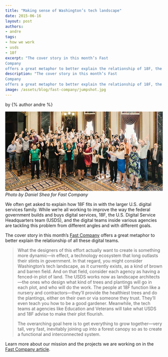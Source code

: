 ```yaml
---
title: "Making sense of Washington’s tech landscape"
date: 2015-06-16
layout: post
authors:
- andre
tags:
- how we work
- usds
- 18f
excerpt: "The cover story in this month’s Fast
Company
offers a great metaphor to better explain the relationship of 18F, the U.S. Digital Service headquarters, and the digital teams inside various agencies."
description: "The cover story in this month’s Fast
Company
offers a great metaphor to better explain the relationship of 18F, the U.S. Digital Service headquarters, and the digital teams inside various agencies."
image: /assets/blog/fast-company/jumpshot.jpg
---
```


<p class="authors">
  by {% author andre %}
  </p>  

![The U.S. Digital Service family](/assets/blog/fast-company/jumpshot.jpg)
*Photo by Daniel Shea for Fast Company*

We often get asked to explain how 18F fits in with the larger U.S.
digital services family. While we’re all working to improve the way the
federal government builds and buys digital services, 18F, the U.S.
Digital Service Headquarters team (USDS), and the digital teams inside
various agencies are tackling this problem from different angles and
with different goals.

The cover story in this month’s [Fast
Company](https://www.fastcompany.com/3046756/obama-and-his-geeks)
offers a great metaphor to better explain the relationship of all these
digital teams.

> What the designers of this effort actually want to create is something
> more dynamic—in effect, a technology ecosystem that long outlasts
> their stints in government. In that regard, you might consider
> Washington’s tech landscape, as it currently exists, as a kind of
> brown and barren field. And on that field, consider each agency as
> having a fenced-in plot of land. The USDS works now as landscape
> architects—the ones who design what kind of trees and plantings will
> go in each plot, and who will do the work. The people at 18F function
> like a nursery and ­contractors—they’ll provide the healthiest trees
> and do the plantings, either on their own or via someone they trust.
> They’ll even teach you how to be a good gardener. Meanwhile, the tech
> teams at agencies like Education and Veterans will take what USDS and
> 18F advise to make their plot flourish.
>
> The overarching goal here is to get everything to grow together—very
> tall, very fast, inevitably joining up into a forest canopy so as to
> create a functional and interconnected system.

Learn more about our mission and the projects we are working on in the
[Fast Company article](https://www.fastcompany.com/3046756/obama-and-his-geeks).
